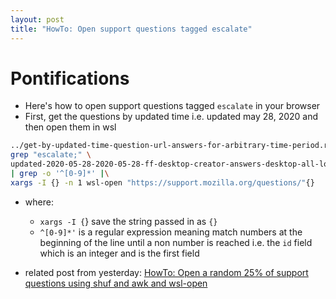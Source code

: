 ```yaml
---
layout: post
title: "HowTo: Open support questions tagged escalate" 
---
```


# Pontifications

* Here's how to open  support questions tagged `escalate` in your browser
*  First, get the questions by updated time i.e. updated may 28, 2020 and then open them in wsl

```bash
../get-by-updated-time-question-url-answers-for-arbitrary-time-period.rb 2020 5 28 2020 5 28 
grep "escalate;" \
updated-2020-05-28-2020-05-28-ff-desktop-creator-answers-desktop-all-locales.csv\
| grep -o '^[0-9]*' |\
xargs -I {} -n 1 wsl-open "https://support.mozilla.org/questions/"{}
```

* where:
  * `xargs -I {`} save the string passed in as `{}`
  * `^[0-9]*'` is a regular expression meaning match numbers at the beginning of the line  until a non number is reached i.e. the `id` field which is an integer and is the first field

* related post from yesterday: [HowTo: Open a random 25% of support questions using shuf and awk and wsl-open](http://rolandtanglao.com/2020/05/27/p1-howto-open-random-25-percent-of-support-questions/)